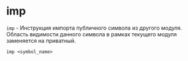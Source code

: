 # imp

`imp` - Инструкция импорта публичного символа из другого модуля. Область видимости данного символа в рамках текущего модуля заменяется на приватный.

```ehir
imp <symbol_name>
```
